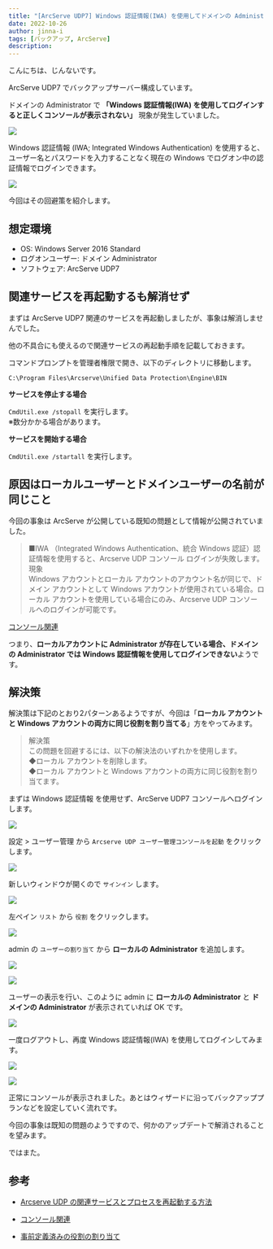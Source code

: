 ```yaml
---
title: "[ArcServe UDP7] Windows 認証情報(IWA) を使用してドメインの Administrator でログインするとコンソールが表示されない"
date: 2022-10-26
author: jinna-i
tags: [バックアップ, ArcServe]
description: 
---
```


こんにちは、じんないです。

ArcServe UDP7 でバックアップサーバー構成しています。

ドメインの Administrator で **「Windows 認証情報(IWA) を使用してログインすると正しくコンソールが表示されない」** 現象が発生していました。

![](images/001.png)

Windows 認証情報 (IWA; Integrated Windows Authentication) を使用すると、ユーザー名とパスワードを入力することなく現在の Windows でログオン中の認証情報でログインできます。

![](images/002.png)

今回はその回避策を紹介します。


## 想定環境

- OS: Windows Server 2016 Standard
- ログオンユーザー: ドメイン Administrator
- ソフトウェア: ArcServe UDP7


## 関連サービスを再起動するも解消せず

まずは ArcServe UDP7 関連のサービスを再起動しましたが、事象は解消しませんでした。

他の不具合にも使えるので関連サービスの再起動手順を記載しておきます。

コマンドプロンプトを管理者権限で開き、以下のディレクトリに移動します。

`C:\Program Files\Arcserve\Unified Data Protection\Engine\BIN`

**サービスを停止する場合**

`CmdUtil.exe /stopall` を実行します。  
※数分かかる場合があります。

**サービスを開始する場合**

`CmdUtil.exe /startall` を実行します。


## 原因はローカルユーザーとドメインユーザーの名前が同じこと

今回の事象は ArcServe が公開している既知の問題として情報が公開されていました。

> ■IWA （Integrated Windows Authentication、統合 Windows 認証）認証情報を使用すると、Arcserve UDP コンソール ログインが失敗します。  
> 現象  
> Windows アカウントとローカル アカウントのアカウント名が同じで、ドメイン アカウントとして Windows アカウントが使用されている場合。ローカル アカウントを使用している場合にのみ、Arcserve UDP コンソールへのログインが可能です。  

[コンソール関連](https://documentation.arcserve.com/Arcserve-UDP/Available/7.0/JPN/Bookshelf_Files/HTML/Update2/default.htm#Console_Related.htm)

つまり、**ローカルアカウントに Administrator が存在している場合、ドメインの Administrator では Windows 認証情報を使用してログインできない**ようです。

## 解決策

解決策は下記のとおり2パターンあるようですが、今回は「**ローカル アカウントと Windows アカウントの両方に同じ役割を割り当てる**」方をやってみます。

> 解決策  
> この問題を回避するには、以下の解決法のいずれかを使用します。  
> ◆ローカル アカウントを削除します。  
> ◆ローカル アカウントと Windows アカウントの両方に同じ役割を割り当てます。

まずは Windows 認証情報 を使用せず、ArcServe UDP7 コンソールへログインします。

![](images/003.png)

設定 > ユーザー管理 から `Arcserve UDP ユーザー管理コンソールを起動` をクリックします。

![](images/004.png)

新しいウィンドウが開くので `サインイン` します。

![](images/005.png)

左ペイン `リスト` から `役割` をクリックします。

![](images/006.png)

admin の `ユーザーの割り当て` から **ローカルの Administrator** を追加します。

![](images/007.png)

![](images/010.png)

ユーザーの表示を行い、このように admin に **ローカルの Administrator** と **ドメインの Administrator** が表示されていれば OK です。

![](images/008.png)

一度ログアウトし、再度 Windows 認証情報(IWA) を使用してログインしてみます。

![](images/002.png)

![](images/009.png)

正常にコンソールが表示されました。あとはウィザードに沿ってバックアッププランなどを設定していく流れです。

今回の事象は既知の問題のようですので、何かのアップデートで解消されることを望みます。

ではまた。

## 参考

- [Arcserve UDP の関連サービスとプロセスを再起動する方法](https://support.arcserve.com/s/article/209065226?language=ja)

- [コンソール関連](https://documentation.arcserve.com/Arcserve-UDP/Available/7.0/JPN/Bookshelf_Files/HTML/Update2/default.htm#Console_Related.htm)

- [事前定義済みの役割の割り当て](https://documentation.arcserve.com/Arcserve-UDP/Available/7.0/JPN/Bookshelf_Files/HTML/SolG/default.htm#UDPSolnGuide/udp_assign_predef_role.htm)

